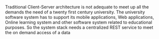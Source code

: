Traditional Client-Server architecture is not adequate to meet up all the demands the need of a twenty first century university. The university software system has to support its mobile applications, Web applications, Online learning system and other software system related to educational purposes. So the system stack needs a centralized REST service to meet the on demand access of a data
